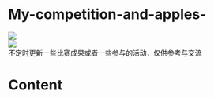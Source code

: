 # My-competition-and-apples-
[![](https://img.shields.io/badge/last_commit-0322-{red}.svg)]({https://github.com/lurchycc/My-competition-and-apples-/graphs/commit-activity})  
[![](https://img.shields.io/badge/repo-download-blue)]({https://github.com/lurchycc/My-competition-and-apples-/archive/refs/heads/main.zip})  
不定时更新一些比赛成果或者一些参与的活动，仅供参考与交流
# Content
